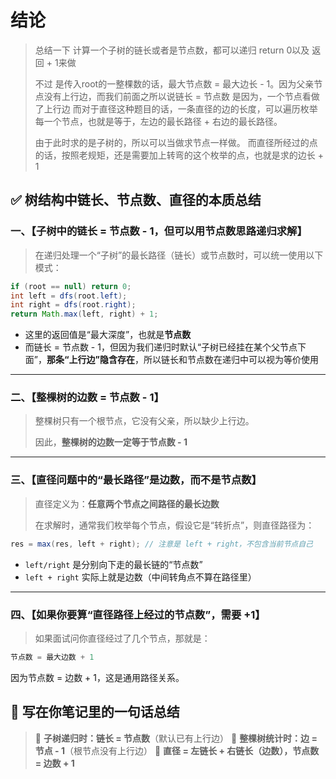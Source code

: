 # 结论

>总结一下 计算一个子树的链长或者是节点数，都可以递归 return 0以及 返回 + 1来做 
>
>不过 是传入root的一整棵数的话，最大节点数 = 最大边长 - 1。因为父亲节点没有上行边，而我们前面之所以说链长 = 节点数 是因为，一个节点看做了上行边 而对于直径这种题目的话，一条直径的边的长度，可以遍历枚举每一个节点，也就是等于，左边的最长路径 + 右边的最长路径。
>
>由于此时求的是子树的，所以可以当做求节点一样做。 而直径所经过的点的话，按照老规矩，还是需要加上转弯的这个枚举的点，也就是求的边长 + 1

## ✅ 树结构中链长、节点数、直径的本质总结

### 一、【子树中的链长 = 节点数 - 1，但可以用节点数思路递归求解】

> 在递归处理一个“子树”的最长路径（链长）或节点数时，可以统一使用以下模式：

```java
if (root == null) return 0;
int left = dfs(root.left);
int right = dfs(root.right);
return Math.max(left, right) + 1;
```

- 这里的返回值是“最大深度”，也就是**节点数**
- 而链长 = 节点数 - 1，但因为我们递归时默认“子树已经挂在某个父节点下面”，**那条“上行边”隐含存在**，所以链长和节点数在递归中可以视为等价使用

------

### 二、【整棵树的边数 = 节点数 - 1】

> 整棵树只有一个根节点，它没有父亲，所以缺少上行边。
>
> 因此，**整棵树的边数一定等于节点数 - 1**

------

### 三、【直径问题中的“最长路径”是边数，而不是节点数】

> 直径定义为：**任意两个节点之间路径的最长边数**
>
> 在求解时，通常我们枚举每个节点，假设它是“转折点”，则直径路径为：

```java
res = max(res, left + right); // 注意是 left + right，不包含当前节点自己
```

- `left/right` 是分别向下走的最长链的“节点数”
- `left + right` 实际上就是边数（中间转角点不算在路径里）

------

### 四、【如果你要算“直径路径上经过的节点数”，需要 +1】

> 如果面试问你直径经过了几个节点，那就是：

```java
节点数 = 最大边数 + 1
```

因为节点数 = 边数 + 1，这是通用路径关系。

## 🧠 写在你笔记里的一句话总结

> 🌳 **子树递归时：链长 = 节点数**（默认已有上行边）
>  🌲 **整棵树统计时：边 = 节点 - 1**（根节点没有上行边）
>  📏 **直径 = 左链长 + 右链长（边数），节点数 = 边数 + 1**